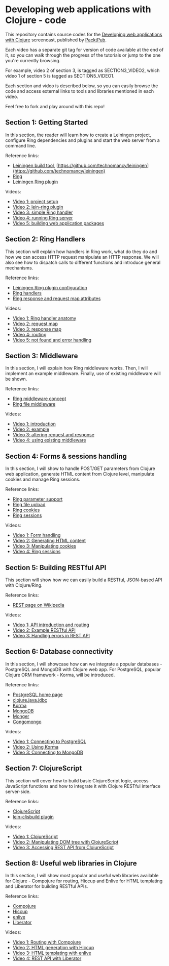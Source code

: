 # Developing web applications with Clojure - code

This repository contains source codes for the [Developing web applications with Clojure](http://www.packtpub.com/) screencast, published
by [PacktPub](https://www.packtpub.com).

Each video has a separate git tag for version of code available at the end of it,
so you can walk through the progress of the tutorials or jump to the one you're currently browsing.

For example, video 2 of section 3, is tagged as SECTION3_VIDEO2, which video 1 of section 5 is tagged as SECTION5_VIDEO1.

Each section and video is described below, so you can easily browse the code and access external links to tools and libraries mentioned in each video.

Feel free to fork and play around with this repo!

## Section 1: Getting Started
In this section, the reader will learn how to create a Leiningen project, configure Ring dependencies and plugins and start the web server from a command line.

Reference links:

* [Leiningen build tool](http://www.leiningen.org), [https://github.com/technomancy/leiningen](https://github.com/technomancy/leiningen)
* [Ring](https://github.com/ring-clojure/ring)
* [Leiningen Ring plugin](https://github.com/weavejester/lein-ring)

Videos:

* [Video 1: project setup](tree/SECTION1_VIDEO1)
* [Video 2: lein-ring plugin](tree/SECTION1_VIDEO2)
* [Video 3: simple Ring handler](tree/SECTION1_VIDEO3)
* [Video 4: running Ring server](tree/SECTION1_VIDEO4)
* [Video 5: building web application packages](tree/SECTION1_VIDEO5)

## Section 2: Ring Handlers
This section will explain how handlers in Ring work, what do they do and how we can access HTTP
request manipulate an HTTP response. We will also see how to dispatch calls to different functions
and introduce general mechanisms.

Reference links:

* [Leiningen Ring plugin configuration](https://github.com/weavejester/lein-ring)
* [Ring handlers](https://github.com/ring-clojure/ring/wiki/Concepts#handlers)
* [Ring response and request map attributes](https://github.com/ring-clojure/ring/wiki/Concepts#requests)

Videos:

* [Video 1: Ring handler anatomy](tree/SECTION2_VIDEO1)
* [Video 2: request map](tree/SECTION2_VIDEO2)
* [Video 3: response map](tree/SECTION2_VIDEO3)
* [Video 4: routing](tree/SECTION2_VIDEO4)
* [Video 5: not found and error handling](tree/SECTION2_VIDEO5)

## Section 3: Middleware
In this section, I will explain how Ring middleware works. Then, I will implement an example middleware.
Finally, use of existing middleware will be shown.

Reference links:

* [Ring middleware concept](https://github.com/ring-clojure/ring/wiki/Concepts#middleware)
* [Ring file middleware](https://github.com/ring-clojure/ring/wiki/Static-Resources)

Videos:

* [Video 1: introduction](tree/SECTION3_VIDEO1)
* [Video 2: example](tree/SECTION3_VIDEO2)
* [Video 3: altering request and response](tree/SECTION3_VIDEO3)
* [Video 4: using existing middleware](tree/SECTION3_VIDEO4)

## Section 4: Forms & sessions handling
In this section, I will show to handle POST/GET parameters from Clojure web application, generate
HTML content from Clojure level, manipulate cookies and manage Ring sessions.

Reference links:

* [Ring parameter support](https://github.com/ring-clojure/ring/wiki/Parameters)
* [Ring file upload](https://github.com/ring-clojure/ring/wiki/File-Uploads)
* [Ring cookies](https://github.com/ring-clojure/ring/wiki/Cookies)
* [Ring sessions](https://github.com/ring-clojure/ring/wiki/Sessions)

Videos:

* [Video 1: Form handling](tree/SECTION4_VIDEO1)
* [Video 2: Generating HTML content](tree/SECTION4_VIDEO2)
* [Video 3: Manipulating cookies](tree/SECTION4_VIDEO3)
* [Video 4: Ring sessions](tree/SECTION4_VIDEO4)

## Section 5: Building RESTful API
This section will show how we can easily build a RESTful, JSON-based API with Clojure/Ring.

Reference links:

* [REST page on Wikipedia](http://en.wikipedia.org/wiki/Representational_state_transfer)

Videos:
 
* [Video 1: API introduction and routing](tree/SECTION5_VIDEO1)
* [Video 2: Example RESTful API](tree/SECTION5_VIDEO2)
* [Video 3: Handling errors in REST API](tree/SECTION5_VIDEO3)

## Section 6: Database connectivity
In this section, I will showcase how can we integrate a popular databases - PostgreSQL and
MongoDB with Clojure web app. For PostgreSQL, popular Clojure ORM framework - Korma, will be
introduced.

Reference links:

* [PostgreSQL home page](http://www.postgresql.org)
* [clojure.java.jdbc](https://github.com/clojure/java.jdbc)
* [Korma](http://sqlkorma.com/)
* [MongoDB](http://www.mongodb.org/)
* [Monger](http://clojuremongodb.info/)
* [Congomongo](https://github.com/aboekhoff/congomongo)

Videos:

* [Video 1: Connecting to PostgreSQL](tree/SECTION6_VIDEO1)
* [Video 2: Using Korma](tree/SECTION6_VIDEO2)
* [Video 3: Connecting to MongoDB](tree/SECTION6_VIDEO3)

## Section 7: ClojureScript
This section will cover how to build basic ClojureScript logic, access JavaScript functions and how to
integrate it with Clojure RESTful interface server-side.

Reference links:

* [ClojureScript](https://github.com/clojure/clojurescript)
* [lein-cljsbuild plugin](https://github.com/emezeske/lein-cljsbuild)

Videos:

* [Video 1: ClojureScript](tree/SECTION7_VIDEO1)
* [Video 2: Manipulating DOM tree with ClojureScript](tree/SECTION7_VIDEO2)
* [Video 3: Accessing REST API from ClojureScript](tree/SECTION7_VIDEO3)

## Section 8: Useful web libraries in Clojure
In this section, I will show most popular and useful web libraries available for Clojure - Compojure for
routing, Hiccup and Enlive for HTML templating and Liberator for building RESTful APIs.

Reference links:

* [Compojure](https://github.com/weavejester/compojure)
* [Hiccup](https://github.com/weavejester/hiccup)
* [enlive](https://github.com/cgrand/enlive)
* [Liberator](http://clojure-liberator.github.io/liberator/)

Videos:

* [Video 1: Routing with Compojure](tree/SECTION8_VIDEO1)
* [Video 2: HTML generation with Hiccup](tree/SECTION8_VIDEO2)
* [Video 3: HTML templating with enlive](tree/SECTION8_VIDEO3)
* [Video 4: REST API with Liberator](tree/SECTION8_VIDEO4)
